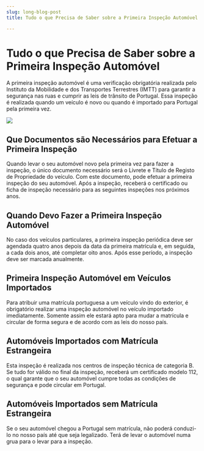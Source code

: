 ```yaml
---
slug: long-blog-post
title: Tudo o que Precisa de Saber sobre a Primeira Inspeção Automóvel

---
```

# Tudo o que Precisa de Saber sobre a Primeira Inspeção Automóvel

A primeira inspeção automóvel é uma verificação obrigatória realizada pelo Instituto da Mobilidade e dos Transportes Terrestres (IMTT) para garantir a segurança nas ruas e cumprir as leis de trânsito de Portugal. Essa inspeção é realizada quando um veículo é novo ou quando é importado para Portugal pela primeira vez.


![](https://centrosdeinspecao.pt/wp-content/uploads/Primeira-inspecao-automovel.jpg)
## Que Documentos são Necessários para Efetuar a Primeira Inspeção

Quando levar o seu automóvel novo pela primeira vez para fazer a inspeção, o único documento necessário será o Livrete e Título de Registo de Propriedade do veículo. Com este documento, pode efetuar a primeira inspeção do seu automóvel. Após a inspeção, receberá o certificado ou ficha de inspeção necessário para as seguintes inspeções nos próximos anos.

## Quando Devo Fazer a Primeira Inspeção Automóvel

No caso dos veículos particulares, a primeira inspeção periódica deve ser agendada quatro anos depois da data da primeira matrícula e, em seguida, a cada dois anos, até completar oito anos. Após esse período, a inspeção deve ser marcada anualmente.

## Primeira Inspeção Automóvel em Veículos Importados

Para atribuir uma matrícula portuguesa a um veículo vindo do exterior, é obrigatório realizar uma inspeção automóvel no veículo importado imediatamente. Somente assim ele estará apto para mudar a matrícula e circular de forma segura e de acordo com as leis do nosso país.

## Automóveis Importados com Matrícula Estrangeira

Esta inspeção é realizada nos centros de inspeção técnica de categoria B. Se tudo for válido no final da inspeção, receberá um certificado modelo 112, o qual garante que o seu automóvel cumpre todas as condições de segurança e pode circular em Portugal.

## Automóveis Importados sem Matrícula Estrangeira

Se o seu automóvel chegou a Portugal sem matrícula, não poderá conduzi-lo no nosso país até que seja legalizado. Terá de levar o automóvel numa grua para o levar para a inspeção.
